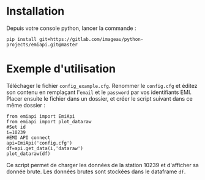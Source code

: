 # Installation

Depuis votre console python, lancer la commande :
```
pip install git+https://gitlab.com/imageau/python-projects/emiapi.git@master
```
# Exemple d'utilisation

Téléchager le fichier `config_example.cfg`. Renommer le `config.cfg` et éditez son contenu en remplaçant l'`email` et le `password` par vos identifiants EMI. Placer ensuite le fichier dans un dossier, et créer le script suivant dans ce même dossier : 

```
from emiapi import EmiApi
from emiapi import plot_dataraw
#Set id
i=10239
#EMI API connect
api=EmiApi('config.cfg')
df=api.get_data(i,'dataraw')
plot_dataraw(df)
```

Ce script permet de charger les données de la station 10239 et d'afficher sa donnée brute. Les données brutes sont stockées dans le dataframe `df`.
